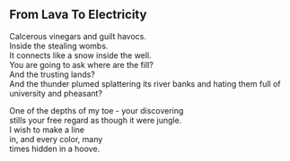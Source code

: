 From Lava To Electricity
------------------------
Calcerous vinegars and guilt havocs.  
Inside the stealing wombs.  
It connects like a snow inside the well.  
You are going to ask where are the fill?  
And the trusting lands?  
And the thunder plumed splattering its river banks and hating them full of  
university and pheasant?  
  
One of the depths of my toe - your discovering  
stills your free regard as though it were jungle.  
I wish to make a line  
in, and every color, many  
times hidden in a hoove.  
